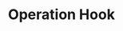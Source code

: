 ---
title: Operation Hook
Order: 4
Theme: dev
Icon: fas fa-cogs
Description : Get to grips with the notion of `Operation` and `OperationHook` with the `Spring Boot` Starter.
StartPage : implementation
Duration : 40m
visible : true
---